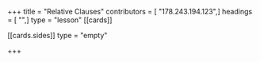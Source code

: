 +++
title = "Relative Clauses"
contributors = [ "178.243.194.123",]
headings = [ "",]
type = "lesson"
[[cards]]

[[cards.sides]]
type = "empty"

+++

